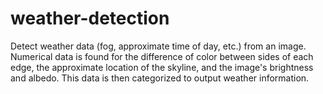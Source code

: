 # weather-detection
Detect weather data (fog, approximate time of day, etc.) from an image.
Numerical data is found for the difference of color between sides of each edge, the approximate location of the skyline, and the image's brightness and albedo.
This data is then categorized to output weather information.
